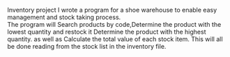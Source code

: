 Inventory project
I wrote a program for a shoe warehouse to enable easy management and stock taking process.  
The program will Search products by code,Determine the product with the lowest quantity and restock it Determine the product with the highest quantity.
as well as Calculate the total value of each stock item. This will all be done reading from the stock list in the inventory file.
